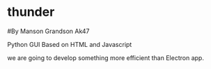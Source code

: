 # thunder


#By Manson Grandson Ak47

Python GUI Based on HTML and Javascript

we  are going to develop something more efficient than Electron app.
